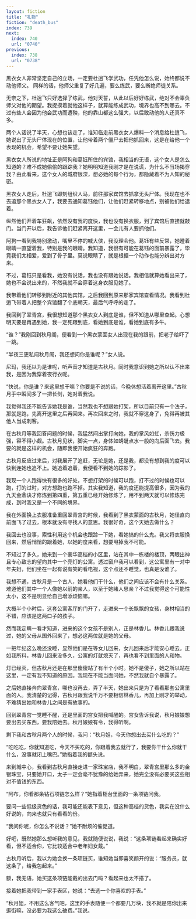 ```yaml
---
layout: fiction
title: "礼物"
fiction: "death_bus"
index: 739
next:
  index: 740
  url: "0740"
previous:
  index: 738
  url: "0738"
---
```

黑衣女人非常坚定自己的立场，一定要杜逍飞学武功，任凭他怎么说，始终都说不动他师父。  同样的话，他师父重复了好几遍，要么练武，要么断绝师徒关系。

无奈之下，杜逍飞只好选择了练武，他对天誓，从此以后好好练武，绝对不会辜负师父对他的期望。我捉摸着就他这样子，就算能练成武功，境界也高不到哪去。不过有些人会因为他会武功而遭殃，他的靠山都这么强大，以后敢动他的人还真不多。

两个人话说了半天，心想也该走了，谁知临走前黑衣女人爆料一个消息给杜逍飞，她说出了无头尸体现在的位置，让他带着两个僵尸去把他抓回来，这是在给他一个表现的机会，希望不要让她失望。

黑衣女人所说的地址正是阿狗和葛钰所住的宾馆，我相当的无语，这个女人是怎么知道的？难不成她偷偷的跟踪我？她明明知道我刚才是在说谎，为什么不当场揭穿我？由此看来，这个女人的城府很深，想必她的每个行为，都隐藏着不为人知的秘密。

黑衣女人走后，杜逍飞即刻组织人马，前往那家宾馆去抓拿无头尸体。我现在也不去追那个黑衣女人了，我要去通知葛钰他们，让他们赶紧转移地点，别被他们给逮着。

纵然他们开着车狂飙，依然没有我的度快，我也没有换衣服，到了宾馆后直接就敲门。当门开以后，我告诉他们赶紧离开这里，一会儿有人要抓他们。

阿狗一看到我特别激动，嘴里不停的喊大侠，我没理会他。葛钰有些反常，她瞪着眼睛一直望着我，特别是我的眼睛。我知道，我很有可能在葛钰的面前暴露了，毕竟我们太相爱，爱到了骨子里。莫说眼睛了，就是根据一个动作也能分辨出对方来。

不过，葛钰只是看我，她没有说话，我也没有跟她说话。我相信就算她看出来了，她也不会说出来的，不然我就不会穿着这身衣服见她了。

我带着他们转移到附近的其他宾馆，之后我回到原来那家宾馆查看情况。我看到杜逍飞带着人把整个宾馆翻了个底朝天，最后气呼呼的走了。

我回到了翠青宫，我很想知道那个黑衣女人到底是谁，但不知道从哪里查起。心想明天要是再遇到她，我一定死跟到底，看她到底是谁，看她到底有多牛。

“谁？”我刚回到秋月阁，便看到一个黑衣蒙面女人出现在我的跟前，把老子给吓了一跳。

“半夜三更私闯秋月阁，我还想问你是谁呢？”女人说。

尼玛，我还以为是谁呢，听声音才知道是古秋月。同时我意识到她之所以认不出来我，是因为我穿着夜行衣呢。

“快说，你是谁？来这里想干嘛？你要是不说的话，今晚休想活着离开这里。”古秋月手中瞬间多了一把长剑，她对着我说。

我觉得我还不能告诉她我是谁，当然我也不想跟她打架，所以目前只有一个法子，那就是跑，先离开这里之后再回来。再次回来之时，我就不穿这身了，免得再被其他人当成刺客。

在古秋月等我回答问题的时候，我猛然间出掌打向她，我的掌风如虹，杀伤力极强，容不得小觑。古秋月见状，脚尖一点，身体如蜻蜓点水一般的向后面飞去。我要的就是这样的机会，随即我便开始疯狂的奔跑。

古秋月反应过来后，对我展开了追赶，无论是她，还是我，都没有想到我的度可以快到连她也追不上。她追着追着，我便看不到她的踪影了。

我现一个人跑得快有很多的好处，不想打架的时候可以跑，打不过的时候也可以跑，打的过时，对方想跑也跑不掉。其实我知道，我的度还能提高很多，因为我的九天金鼎诀才修炼到第四重，第五重已经开始修炼了，用不到两天就可以修炼完成，到时我又是一个不同的境界。

我在外面换上衣服准备重回翠青宫的时候，我看到了黑衣蒙面的古秋月，她径直向前面飞了过去，根本就没有寻找人的意思。我很好奇，这个天她去做什么？

我回去也没事，索性利用这个机会也跟踪一下她，看她搞的什么鬼。我又将衣服换回来，然后悄悄的跟着她，以她的度来看，想要甩掉我不可能。

不知过了多久，她来到一个豪华高档的小区里，站在其中一栋楼的楼顶，两眼出神且专心致志的望向其中一个亮灯的公寓。透过窗户我可以看到，这公寓里有一对中年夫妇，他们坐在一起有说有笑的看电视，这个点还不睡觉，也真是没谁了。

我想不通，古秋月是一个古人，她看他们干什么，他们之间应该不会有什么关系。难道他们其中一个人像她以前的亲人，以至于她睹人思亲？不过我觉得这个可能性太小，这不是明显给自己增添烦恼嘛。

大概半个小时后，这套公寓客厅的门开了，走进来一个长飘飘的女孩，身材相当的不错，应该是这两口子的孩子。

然而我定睛一看才知道，进来的这个女孩不是别人，正是林香儿。林香儿跟我说过，她的父母从国外回来了，想必这两位就是她的父母。

一把年纪这么晚还没睡，显然他们是在等女儿回来，女儿回来后才能安心睡去。正如我所料，林香儿回来没多久，公寓的灯就熄灭了，再也看不到里面的人和物。

灯已经灭，但古秋月还是在那里傻傻站了有半个小时。她不是傻子，她之所以站在这里，一定有我不知道的原因。我现在不能当面问她，不然我就自个暴露了。

之后她直接奔向翠青宫，哪也没再去，弄了半天，她出来只是为了看看那套公寓里面的人。我清楚的记得，古秋月跟我说千万不要相信林香儿，再加上刚才的举动，不难猜出她和林香儿之间是有故事的。

回到翠青宫一觉睡不醒，还是里面的宫女把我喊醒的。宫女告诉我说，秋月娘娘想要出去买东西，要我陪她去。秋月娘娘有令，我得听啊。

剩下我和古秋月两个人的时候，我问：“秋月姐，今天你想出去买什么吃的？”

“吃吃吃，你就知道吃，今天不买吃的，你跟着我去就行了，我要你干什么你就干什么，没事就闭上嘴巴。”她指着我的额头说。

来到城中心，我看到古秋月直接走进一家珠宝店，我不明白，翠青宫里那么多的金银珠宝，只要她开口，太子一定会毫不犹豫的给她弄来，她完全没有必要买这些相对不值钱的东西。

“阿布，你看那条钻石项链怎么样？”她指着柜台里面的一条项链问我。

要问一些低级货色的话，我可能还能表下意见，但这种高档的货色，我实在没什么好说的，向来也就只有看看的份。

“我问你呢，你怎么不说话？”她不耐烦的催促道。

好吧，既然她那么想听我的意见，我就随便说说，我说：“这条项链看起来确实好看，但不适合你，它比较适合中老年妇女戴。”

古秋月听后，我以为她会换一条项链买，谁知她当即喜笑颜开的说：“服务员，就这条了，给我包起来。”

额，我无语，她买这条项链能戴的出去门吗？看起来也太不搭了。

接着她把我带到一家手表区，她说：“去选一个你喜欢的手表。”

“秋月姐，不用这么客气吧，这里的手表随便一个都要几万块，我不就是陪你出来逛街嘛，没必要为我这么破费。”我说。